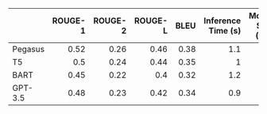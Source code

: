 |         |   ROUGE-1 |   ROUGE-2 |   ROUGE-L |   BLEU |   Inference Time (s) |   Model Size (GB) |   TOPSIS Score |   Rank |
|:--------|----------:|----------:|----------:|-------:|---------------------:|------------------:|---------------:|-------:|
| Pegasus |      0.52 |      0.26 |      0.46 |   0.38 |                  1.1 |               1.8 |       0.753235 |      1 |
| T5      |      0.5  |      0.24 |      0.44 |   0.35 |                  1   |               2   |       0.682832 |      2 |
| BART    |      0.45 |      0.22 |      0.4  |   0.32 |                  1.2 |               1.5 |       0.644254 |      3 |
| GPT-3.5 |      0.48 |      0.23 |      0.42 |   0.34 |                  0.9 |               3.2 |       0.276122 |      4 |